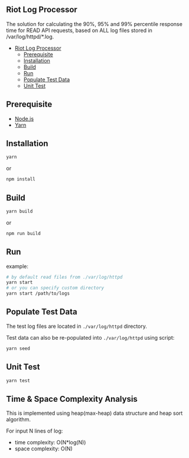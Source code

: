 ## Riot Log Processor

The solution for calculating the 90%, 95% and 99% percentile response time for READ API requests, based on ALL log files stored in /var/log/httpd/\*.log.

- [Riot Log Processor](#riot-log-processor)
  - [Prerequisite](#Prerequisite)
  - [Installation](#installation)
  - [Build](#build)
  - [Run](#run)
  - [Populate Test Data](#populate-test-data)
  - [Unit Test](#unit-test)

## Prerequisite

- [Node.js](https://nodejs.org/en/)
- [Yarn](https://yarnpkg.com/getting-started/install)

## Installation

```bash
yarn
```

or

```bash
npm install
```

## Build

```bash
yarn build
```

or

```bash
npm run build
```

## Run

example:

```bash
# by default read files from ./var/log/httpd
yarn start
# or you can specify custom directory
yarn start /path/to/logs
```

## Populate Test Data

The test log files are located in `./var/log/httpd` directory.

Test data can also be re-populated into `./var/log/httpd` using script:

```bash
yarn seed
```

## Unit Test

```bash
yarn test
```

## Time & Space Complexity Analysis

This is implemented using heap(max-heap) data structure and heap sort algorithm.

For input N lines of log:

- time complexity: O(N\*log(N))
- space complexity: O(N)

